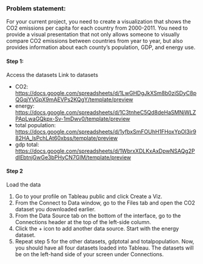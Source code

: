 ### Problem statement: 
For your current project, you need to create a visualization that shows the CO2 emissions per capita for each country from 2000-2011. You need to provide a visual presentation that not only allows someone to visually compare CO2 emissions between countries from year to year, but also provides information about each county’s population, GDP, and energy use. 
#### Step 1:
Access the datasets
Link to datasets
- CO2: https://docs.google.com/spreadsheets/d/1LwGHDgJkXSm8b0ziSDyC8pQGqjYVGpX9mAEVPs2KQgY/template/preview
- energy: https://docs.google.com/spreadsheets/d/1C3tnheC5Qd8deHaSMNjWLZPApLwaGQkpx-Sv-1mDwv0/template/preview
- total population: https://docs.google.com/spreadsheets/d/1yfbxSmFOUhH1FHoxYpOl3ir982HA_lsPchLAt60xbss/template/preview
- gdp total: https://docs.google.com/spreadsheets/d/1WbrxXDLKxAxDpwNSAQg2PdIEbtnjGwGe3bPHyCN7GlM/template/preview


#### Step 2
Load the data
1. Go to your profile on Tableau public and click Create a Viz.
2. From the Connect to Data window, go to the Files tab and open the CO2 dataset you downloaded earlier.
3. From the Data Source tab on the bottom of the interface, go to the Connections header at the top of the left-side column.
4. Click the + icon to add another data source. Start with the energy dataset.
5. Repeat step 5 for the other datasets, gdptotal and totalpopulation.
Now, you should have all four datasets loaded into Tableau. The datasets will be on the left-hand side of your screen under Connections.

